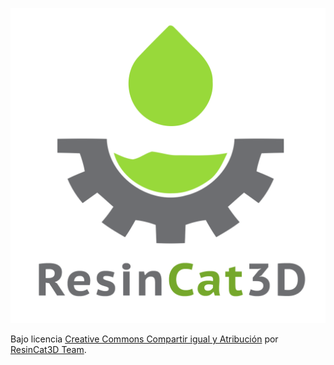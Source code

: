 ﻿![Screenshot](https://raw.githubusercontent.com/ResinCat3D/logo/master/ResinCat3D.png)

Bajo licencia [Creative Commons Compartir igual y Atribución]( http://creativecommons.org/licenses/by-sa/3.0/es/) por [ResinCat3D Team](http://www.reprap.org/wiki/ResinCat_3D/es).